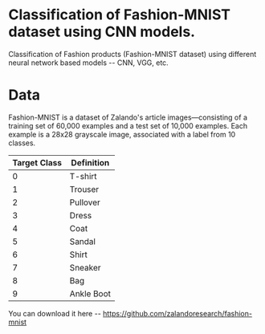 #  Classification of Fashion-MNIST dataset using CNN models. 

Classification of Fashion products (Fashion-MNIST dataset) using different neural network based models -- CNN, VGG, etc.


# Data
Fashion-MNIST is a dataset of Zalando's article images—consisting of a training set of 60,000 examples and a test set of 10,000 examples. Each example is a 28x28 grayscale image, associated with a label from 10 classes.

| Target Class  |   Definition  |
| ------------- | ------------- |
|       0       |    T-shirt    |
|       1       | Trouser  |
|       2       | Pullover  |
|       3       | Dress   |
|       4       | Coat  |
|       5       | Sandal  |
|       6       | Shirt  |
|       7       | Sneaker  |
|       8       | Bag |
|       9       | Ankle Boot  |

You can download it here -- https://github.com/zalandoresearch/fashion-mnist

